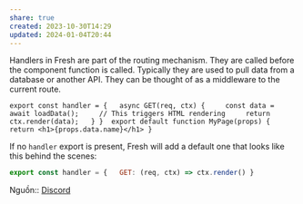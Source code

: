 ```yaml
---
share: true
created: 2023-10-30T14:29
updated: 2024-01-04T20:44
---
```


Handlers in Fresh are part of the routing mechanism. They are called before the component function is called. Typically they are used to pull data from a database or another API. They can be thought of as a middleware to the current route.

`export const handler = {   async GET(req, ctx) {     const data = await loadData();     // This triggers HTML rendering     return ctx.render(data);   } }  export default function MyPage(props) {   return <h1>{props.data.name}</h1> }`

If no `handler` export is present, Fresh will add a default one that looks like this behind the scenes:

```js
export const handler = {   GET: (req, ctx) => ctx.render() }
```

Nguồn:: [Discord](https://discord.com/channels/684898665143206084/1192124376645124310/1192126763011158056)
